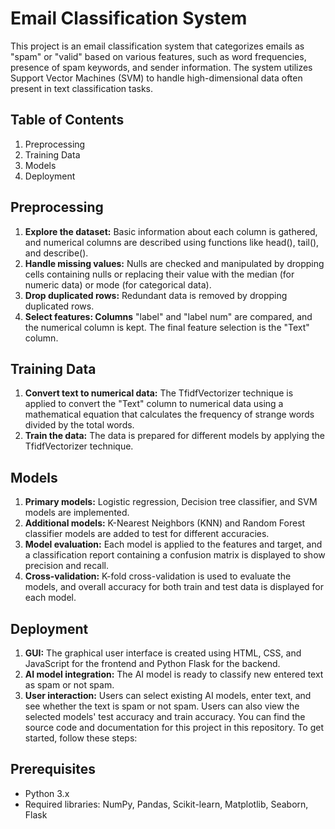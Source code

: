 # Email Classification System
This project is an email classification system that categorizes emails as "spam" or "valid" based on various features, such as word frequencies, presence of spam keywords, and sender information. The system utilizes Support Vector Machines (SVM) to handle high-dimensional data often present in text classification tasks.

## Table of Contents <br/>
1.  Preprocessing <br/>
2.  Training Data <br/>
3.  Models <br/>
4.  Deployment
<a name="preprocessing"></a>

## Preprocessing
1. **Explore the dataset:** Basic information about each column is gathered, and numerical columns are described using functions like head(), tail(), and describe(). <br/>
2. **Handle missing values:** Nulls are checked and manipulated by dropping cells containing nulls or replacing their value with the median (for numeric data) or mode (for categorical data). <br/>
3. **Drop duplicated rows:** Redundant data is removed by dropping duplicated rows. <br/>
4. **Select features: Columns** "label" and "label num" are compared, and the numerical column is kept. The final feature selection is the "Text" column. <br/>
<a name="training-data"></a>

## Training Data
1. **Convert text to numerical data:** The TfidfVectorizer technique is applied to convert the "Text" column to numerical data using a mathematical equation that calculates the frequency of strange words divided by the total words. <br/>
2. **Train the data:** The data is prepared for different models by applying the TfidfVectorizer technique.
<a name="models"></a>

## Models
1. **Primary models:** Logistic regression, Decision tree classifier, and SVM models are implemented. <br/>
2. **Additional models:** K-Nearest Neighbors (KNN) and Random Forest classifier models are added to test for different accuracies. <br/>
3. **Model evaluation:** Each model is applied to the features and target, and a classification report containing a confusion matrix is displayed to show precision and recall. <br/>
4. **Cross-validation:** K-fold cross-validation is used to evaluate the models, and overall accuracy for both train and test data is displayed for each model.
<a name="deployment"></a>

## Deployment
1. **GUI:** The graphical user interface is created using HTML, CSS, and JavaScript for the frontend and Python Flask for the backend. <br/>
2. **AI model integration:** The AI model is ready to classify new entered text as spam or not spam. <br/>
3. **User interaction:** Users can select existing AI models, enter text, and see whether the text is spam or not spam. Users can also view the selected models' test accuracy and train accuracy.
You can find the source code and documentation for this project in this repository. To get started, follow these steps:

## Prerequisites
* Python 3.x <br/>
* Required libraries: NumPy, Pandas, Scikit-learn, Matplotlib, Seaborn, Flask
